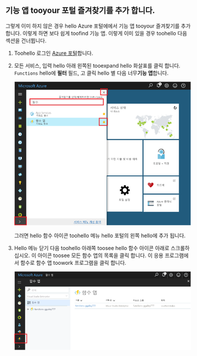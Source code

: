 ## <a name="add-function-apps-tooyour-portal-favorites"></a>기능 앱 tooyour 포털 즐겨찾기를 추가 합니다. 

그렇게 이미 하지 않은 경우 hello Azure 포털에에서 기능 앱 tooyour 즐겨찾기를 추가 합니다. 이렇게 하면 보다 쉽게 toofind 기능 앱. 이렇게 이미 있을 경우 toohello 다음 섹션을 건너뜁니다. 

1. Toohello 로그인 [Azure 포털](https://portal.azure.com/)합니다.

2. 모든 서비스, 입력 hello 아래 왼쪽된 tooexpand hello 화살표를 클릭 합니다. `Functions` hello에 **필터** 필드, 고 클릭 hello 별 다음 너무**기능 앱**합니다.  
 
    ![Hello Azure 포털의에서 기능 앱 만들기](./media/functions-portal-favorite-function-apps/functions-favorite-function-apps.png)

    그러면 hello 함수 아이콘 toohello 메뉴 hello 포털의 왼쪽 hello에 추가 됩니다.

3. Hello 메뉴 닫기 다음 toohello 아래쪽 toosee hello 함수 아이콘 아래로 스크롤하십시오. 이 아이콘 toosee 모든 함수 앱의 목록을 클릭 합니다. 이 응용 프로그램에서 함수로 함수 앱 toowork 프로그램을 클릭 합니다. 
 
    ![](./media/functions-portal-favorite-function-apps/functions-function-apps-hub.png)
 
     